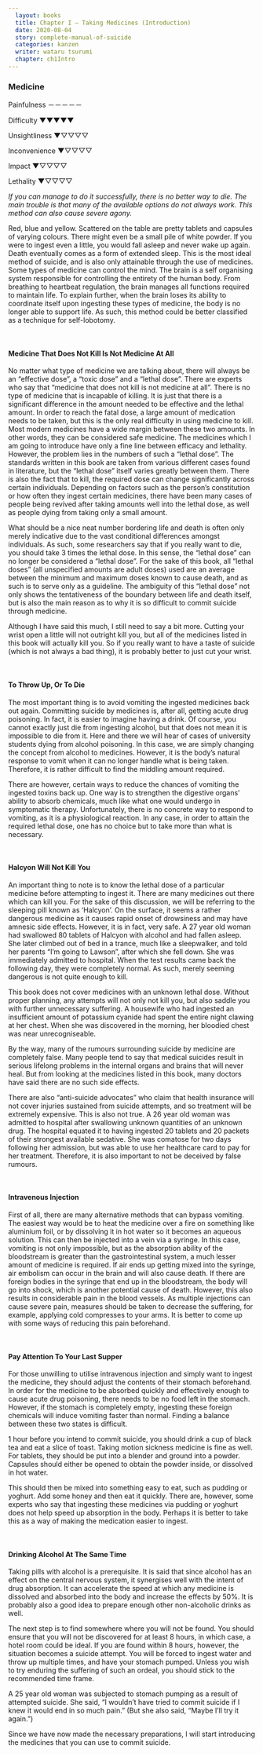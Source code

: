 ```yaml
---
  layout: books
  title: Chapter I — Taking Medicines (Introduction)
  date: 2020-08-04
  story: complete-manual-of-suicide
  categories: kanzen
  writer: wataru tsurumi
  chapter: ch1Intro
---
```

### Medicine
Painfulness －－－－－

Difficulty ▼▼▼▼▼

Unsightliness ▼▽▽▽▽

Inconvenience ▼▽▽▽▽

Impact ▼▽▽▽▽

Lethality  ▼▽▽▽▽

<div class="smalltext"><i>If you can manage to do it successfully, there is no better way to die. The main trouble is that many of the available options do not always work. This method can also cause severe agony.</i></div>

Red, blue and yellow. Scattered on the table are pretty tablets and capsules of varying colours. There might even be a small pile of white powder. If you were to ingest even a little, you would fall asleep and never wake up again. Death eventually comes as a form of extended sleep. This is the most ideal method of suicide, and is also only attainable through the use of medicines.
Some types of medicine can control the mind. The brain is a self organising system responsible for controlling the entirety of the human body. From breathing to heartbeat regulation, the brain manages all functions required to maintain life. To explain further, when the brain loses its ability to coordinate itself upon ingesting these types of medicine, the body is no longer able to support life. As such, this method could be better classified as a technique for self-lobotomy.
<p>&nbsp;</p>

#### Medicine That Does Not Kill Is Not Medicine At All
No matter what type of medicine we are talking about, there will always be an “effective dose”, a “toxic dose” and a “lethal dose”. There are experts who say that “medicine that does not kill is not medicine at all”. There is no type of medicine that is incapable of killing. It is just that there is a significant difference in the amount needed to be effective and the lethal amount. In order to reach the fatal dose, a large amount of medication needs to be taken, but this is the only real difficulty in using medicine to kill. Most modern medicines have a wide margin between these two amounts. In other words, they can be considered safe medicine. The medicines which I am going to introduce have only a fine line between efficacy and lethality.
However, the problem lies in the numbers of such a “lethal dose”. The standards written in this book are taken from various different cases found in literature, but the “lethal dose” itself varies greatly between them. There is also the fact that to kill, the required dose can change significantly across certain individuals. Depending on factors such as the person’s constitution or how often they ingest certain medicines, there have been many cases of people being revived after taking amounts well into the lethal dose, as well as people dying from taking only a small amount.

What should be a nice neat number bordering life and death is often only merely indicative due to the vast conditional differences amongst individuals. As such, some researchers say that if you really want to die, you should take 3 times the lethal dose. In this sense, the “lethal dose” can no longer be considered a “lethal dose”. For the sake of this book, all “lethal doses” (all unspecified amounts are adult doses) used are an average between the minimum and maximum doses known to cause death, and as such is to serve only as a guideline. The ambiguity of this “lethal dose” not only shows the tentativeness of the boundary between life and death itself, but is also the main reason as to why it is so difficult to commit suicide through medicine.

Although I have said this much, I still need to say a bit more. Cutting your wrist open a little will not outright kill you, but all of the medicines listed in this book will actually kill you. So if you really want to have a taste of suicide (which is not always a bad thing), it is probably better to just cut your wrist.
<p>&nbsp;</p>

#### To Throw Up, Or To Die
The most important thing is to avoid vomiting the ingested medicines back out again. Committing suicide by medicines is, after all, getting acute drug poisoning. In fact, it is easier to imagine having a drink. Of course, you cannot exactly just die from ingesting alcohol, but that does not mean it is impossible to die from it. Here and there we will hear of cases of university students dying from alcohol poisoning. In this case, we are simply changing the concept from alcohol to medicines. However, it is the body’s natural response to vomit when it can no longer handle what is being taken. Therefore, it is rather difficult to find the middling amount required.

There are however, certain ways to reduce the chances of vomiting the ingested toxins back up. One way is to strengthen the digestive organs’ ability to absorb chemicals, much like what one would undergo in symptomatic therapy. Unfortunately, there is no concrete way to respond to vomiting, as it is a physiological reaction. In any case, in order to attain the required lethal dose, one has no choice but to take more than what is necessary.
<p>&nbsp;</p>

#### Halcyon Will Not Kill You
An important thing to note is to know the lethal dose of a particular medicine before attempting to ingest it. There are many medicines out there which can kill you. For the sake of this discussion, we will be referring to the sleeping pill known as ‘Halcyon’. On the surface, it seems a rather dangerous medicine as it causes rapid onset of drowsiness and may have amnesic side effects. However, it is in fact, very safe. A 27 year old woman had swallowed 80 tablets of Halcyon with alcohol and had fallen asleep. She later climbed out of bed in a trance, much like a sleepwalker, and told her parents “I’m going to Lawson”, after which she fell down. She was immediately admitted to hospital. When the test results came back the following day, they were completely normal. As such, merely seeming dangerous is not quite enough to kill.

This book does not cover medicines with an unknown lethal dose. Without proper planning, any attempts will not only not kill you, but also saddle you with further unnecessary suffering. A housewife who had ingested an insufficient amount of potassium cyanide had spent the entire night clawing at her chest. When she was discovered in the morning, her bloodied chest was near unrecogniseable.

By the way, many of the rumours surrounding suicide by medicine are completely false. Many people tend to say that medical suicides result in serious lifelong problems in the internal organs and brains that will never heal. But from looking at the medicines listed in this book, many doctors have said there are no such side effects.   

There are also “anti-suicide advocates” who claim that health insurance will not cover injuries sustained from suicide attempts, and so treatment will be extremely expensive. This is also not true. A 26 year old woman was admitted to hospital after swallowing unknown quantities of an unknown drug. The hospital equated it to having ingested 20 tablets and 20 packets of their strongest available sedative. She was comatose for two days following her admission, but was able to use her healthcare card to pay for her treatment. Therefore, it is also important to not be deceived by false rumours.
<p>&nbsp;</p>

#### Intravenous Injection
First of all, there are many alternative methods that can bypass vomiting. The easiest way would be to heat the medicine over a fire on something like aluminium foil, or by dissolving it in hot water so it becomes an aqueous solution. This can then be injected into a vein via a syringe. In this case, vomiting is not only impossible, but as the absorption ability of the bloodstream is greater than the gastrointestinal system, a much lesser amount of medicine is required. If air ends up getting mixed into the syringe, air embolism can occur in the brain and will also cause death. If there are foreign bodies in the syringe that end up in the bloodstream, the body will go into shock, which is another potential cause of death. However, this also results in considerable pain in the blood vessels. As multiple injections can cause severe pain, measures should be taken to decrease the suffering, for example, applying cold compresses to your arms. It is better to come up with some ways of reducing this pain beforehand.
<p>&nbsp;</p>

#### Pay Attention To Your Last Supper
For those unwilling to utilise intravenous injection and simply want to ingest the medicine, they should adjust the contents of their stomach beforehand. In order for the medicine to be absorbed quickly and effectively enough to cause acute drug poisoning, there needs to be no food left in the stomach. However, if the stomach is completely empty, ingesting these foreign chemicals will induce vomiting faster than normal. Finding a balance between these two states is difficult.

1 hour before you intend to commit suicide, you should drink a cup of black tea and eat a slice of toast. Taking motion sickness medicine is fine as well. For tablets, they should be put into a blender and ground into a powder. Capsules should either be opened to obtain the powder inside, or dissolved in hot water.

This should then be mixed into something easy to eat, such as pudding or yoghurt. Add some honey and then eat it quickly. There are, however, some experts who say that ingesting these medicines via pudding or yoghurt does not help speed up absorption in the body. Perhaps it is better to take this as a way of making the medication easier to ingest.
<p>&nbsp;</p>

#### Drinking Alcohol At The Same Time
Taking pills with alcohol is a prerequisite. It is said that since alcohol has an effect on the central nervous system, it synergises well with the intent of drug absorption. It can accelerate the speed at which any medicine is dissolved and absorbed into the body and increase the effects by 50%. It is probably also a good idea to prepare enough other non-alcoholic drinks as well.

The next step is to find somewhere where you will not be found. You should ensure that you will not be discovered for at least 8 hours, in which case, a hotel room could be ideal. If you are found within 8 hours, however, the situation becomes a suicide attempt. You will be forced to ingest water and throw up multiple times, and have your stomach pumped. Unless you wish to try enduring the suffering of such an ordeal, you should stick to the recommended time frame.

A 25 year old woman was subjected to stomach pumping as a result of attempted suicide. She said, “I wouldn’t have tried to commit suicide if I knew it would end in so much pain.” (But she also said, “Maybe I’ll try it again.”)

Since we have now made the necessary preparations, I will start introducing the medicines that you can use to commit suicide.
